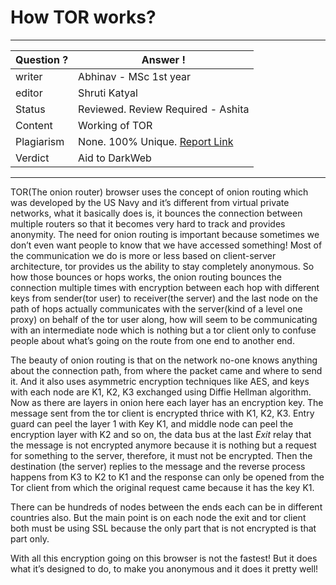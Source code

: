 # How TOR works?

---

| Question ? | Answer !                                                              |
| ---------- | --------------------------------------------------------------------- |
| writer     | Abhinav - MSc 1st year                                                |
| editor     | Shruti Katyal                                                         |
| Status     | Reviewed. Review Required - Ashita                                    |
| Content    | Working of TOR                                                        |
| Plagiarism | None. 100% Unique. [Report Link](./plag-reports/plag-air-taxi-v1.pdf) |
| Verdict    | Aid to DarkWeb                                                        |

---

TOR(The onion router) browser uses the concept of onion routing which was developed by the US Navy and it’s different from virtual private networks, what it basically does is, it bounces the connection between multiple routers so that it becomes very hard to track and provides anonymity. The need for onion routing is important because sometimes we don’t even want people to know that we have accessed something! Most of the communication we do is more or less based on client-server architecture, tor provides us the ability to stay completely anonymous. So how those bounces or hops works, the onion routing bounces the connection multiple times with encryption between each hop with different keys from sender(tor user) to receiver(the server) and the last node on the path of hops actually communicates with the server(kind of a level one proxy) on behalf of the tor user along, how will seem to be communicating with an intermediate node which is nothing but a tor client only to confuse people about what’s going on the route from one end to another end.

The beauty of onion routing is that on the network no-one knows anything about the connection path, from where the packet came and where to send it. And it also uses asymmetric encryption techniques like AES, and keys with each node are K1, K2, K3 exchanged using Diffie Hellman algorithm. Now as there are layers in onion here each layer has an encryption key. The message sent from the tor client is encrypted thrice with K1, K2, K3. Entry guard can peel the layer 1 with Key K1, and middle node can peel the encryption layer with K2 and so on, the data bus at the last _Exit_ relay that the message is not encrypted anymore because it is nothing but a request for something to the server, therefore, it must not be encrypted. Then the destination (the server) replies to the message and the reverse process happens from K3 to K2 to K1 and the response can only be opened from the Tor client from which the original request came because it has the key K1.

There can be hundreds of nodes between the ends each can be in different countries also. But the main point is on each node the exit and tor client both must be using SSL because the only part that is not encrypted is that part only.

With all this encryption going on this browser is not the fastest! But it does what it’s designed to do, to make you anonymous and it does it pretty well!
